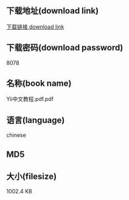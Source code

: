 ## 下载地址(download link)
[下载链接 download link](https://tutu365.netlify.app/?s=Yii%E4%B8%AD%E6%96%87%E6%95%99%E7%A8%8B.pdf)

## 下载密码(download password)
8078

## 名称(book name)
Yii中文教程.pdf.pdf

## 语言(language)
chinese

## MD5


## 大小(filesize)
1002.4 KB
